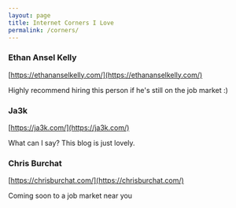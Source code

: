 ```yaml
---
layout: page
title: Internet Corners I Love
permalink: /corners/
---
```


### Ethan Ansel Kelly
[https://ethananselkelly.com/](https://ethananselkelly.com/)

Highly recommend hiring this person if he's still on the job market :)

### Ja3k
[https://ja3k.com/](https://ja3k.com/)

What can I say?  This blog is just lovely.

### Chris Burchat
[https://chrisburchat.com/](https://chrisburchat.com/)

Coming soon to a job market near you